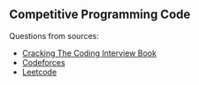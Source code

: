 ## Competitive Programming Code

Questions from sources:
* [Cracking The Coding Interview Book](https://www.crackingthecodinginterview.com/)
* [Codeforces](https://codeforces.com/)
* [Leetcode](https://leetcode.com/)
